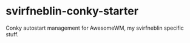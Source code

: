 # svirfneblin-conky-starter
Conky autostart management for AwesomeWM, my svirfneblin specific stuff.
